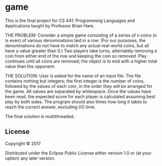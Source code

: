 # game

This is the final project for CS 441: Programming Languages and Applications taught by Professor Brian Hare.

THE PROBLEM:
Consider a simple game consisting of a series of n coins (n is even) of various denominations laid in a
row. (For our purposes, the denominations do not have to match any actual real-world coins, but all
have a value greater than 0.) Two players take turns, alternately removing a coin from either end of the
row and keeping the coin so removed. Play continues until all coins are removed; the object is to end
with a higher total value than the opponent.

THE SOLUTION:
User is asked for the name of an input file. The file contains nothing but
integers; the first integer is the number of coins, followed by the values of each coin, in the order
they will be arranged for the game. All values are separated by whitespace. Once the values have been read, the expected score for each player is calculated assuming best play by both sides. The program should also times how long it takes to reach the correct answer, excluding I/O time.

The final solution is multithreaded. 

## License

Copyright © 2017

Distributed under the Eclipse Public License either version 1.0 or (at
your option) any later version.
